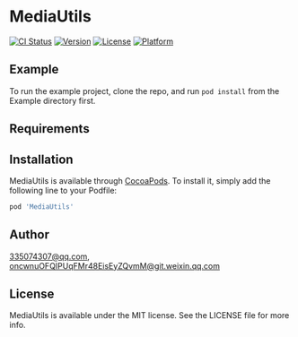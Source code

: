 # MediaUtils

[![CI Status](https://img.shields.io/travis/335074307@qq.com/MediaUtils.svg?style=flat)](https://travis-ci.org/335074307@qq.com/MediaUtils)
[![Version](https://img.shields.io/cocoapods/v/MediaUtils.svg?style=flat)](https://cocoapods.org/pods/MediaUtils)
[![License](https://img.shields.io/cocoapods/l/MediaUtils.svg?style=flat)](https://cocoapods.org/pods/MediaUtils)
[![Platform](https://img.shields.io/cocoapods/p/MediaUtils.svg?style=flat)](https://cocoapods.org/pods/MediaUtils)

## Example

To run the example project, clone the repo, and run `pod install` from the Example directory first.

## Requirements

## Installation

MediaUtils is available through [CocoaPods](https://cocoapods.org). To install
it, simply add the following line to your Podfile:

```ruby
pod 'MediaUtils'
```

## Author

335074307@qq.com, oncwnuOFQIPUqFMr48EisEyZQvmM@git.weixin.qq.com

## License

MediaUtils is available under the MIT license. See the LICENSE file for more info.
